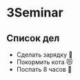 # 3Seminar

## Список дел
* Сделать зарядку :muscle:
* Покормить кота :heart_eyes_cat:
* Поспать 8 часов :older_woman: